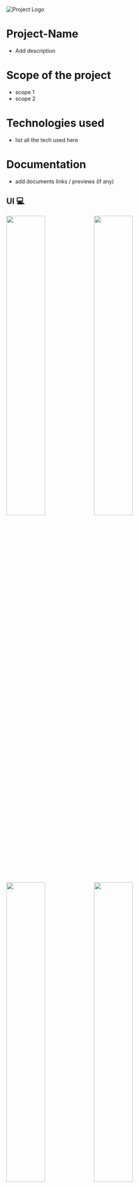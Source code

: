 ![Project Logo](https://user-images.githubusercontent.com/48133426/116282919-f6175280-a7a8-11eb-8b9c-72af7a199dfc.png)

# Project-Name
 - Add description


# Scope of the project
- scope 1
- scope 2
 
# Technologies used
- list all the tech used here

# Documentation
- add documents links / previews (if any)
 
## UI 💻
<img src="https://user-images.githubusercontent.com/48133426/102998463-32157f00-454d-11eb-88ac-d9d68edc0600.png" width="45%"></img> <img src="https://user-images.githubusercontent.com/48133426/102998469-3346ac00-454d-11eb-8ceb-e812f8f76673.png" width="45%"></img> <img src="https://user-images.githubusercontent.com/48133426/102998471-33df4280-454d-11eb-991f-d92c0fd88567.png" width="45%"></img> <img src="https://user-images.githubusercontent.com/48133426/102998472-3477d900-454d-11eb-82c8-252da2924b82.png" width="45%"></img> <img src="https://user-images.githubusercontent.com/48133426/102998476-35a90600-454d-11eb-881b-af6b668c2fa3.png" width="45%"></img> <img src="https://user-images.githubusercontent.com/48133426/102998477-36419c80-454d-11eb-8e1a-b3dede5b88b2.png" width="45%"></img> <img src="https://user-images.githubusercontent.com/48133426/102998479-36da3300-454d-11eb-803d-c87adbdae102.png" width="45%"></img> <img src="https://user-images.githubusercontent.com/48133426/102998481-3772c980-454d-11eb-9298-b32781585f89.png" width="45%"></img> <img src="https://user-images.githubusercontent.com/48133426/102998482-380b6000-454d-11eb-8eb6-c95668d75d1e.png" width="45%"></img> <img src="https://user-images.githubusercontent.com/48133426/102998484-393c8d00-454d-11eb-81b1-0d880623fd33.png" width="45%"></img> 


---------

```javascript

if (youEnjoyed) {
    starThisRepository();
}

```

-----------

## Thank You
- Author : [Nevil Parmar](https://nevilparmar.me)
